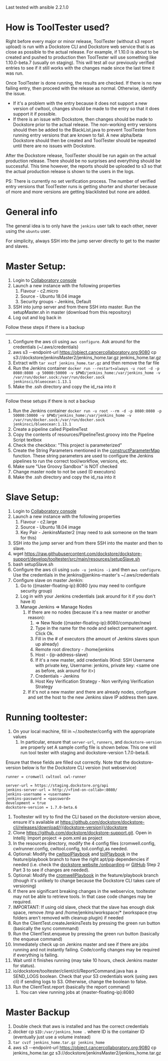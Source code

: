 Last tested with ansible 2.2.1.0

# How is ToolTester used?

Right before every major or minor release, ToolTester (without s3 report upload) is run with a Dockstore CLI and Dockstore web service that is
as close as possible to the actual release. For example, if 1.10.0 is about to be created and pushed to production
then ToolTester will use something like 1.10.0-beta.7 (usually on staging). This will test all our previously verified entries to see if
it still works with the changes made since the last time it was run.

Once ToolTester is done running, the results are checked. If there is no new failing entry, then proceed with the
release as normal. Otherwise, identify the issue. 
- If it's a problem with the entry because it does not support a new
version of cwltool, changes should be made to the entry so that it does support it if possible. 
- If there is
an issue with Dockstore, then changes should be made to Dockstore prior to the actual release. The 
non-working entry versions should then be added to the BlackList.java to prevent ToolTester from running
entry versions that are known to fail. A new alpha/beta Dockstore should then be created and ToolTester should be 
repeated until there are no issues with Dockstore.

After the Dockstore release, ToolTester should be run again on the actual production release. There should be
no surprises and everything should be successful. This time however, the reports should be uploaded to s3 so that
the actual production release is shown to the users in the logs.

PS: There is currently no set verification process. The number of verified entry versions that ToolTester runs is getting
shorter and shorter because of more and more versions are getting blacklisted but none are added.

# General info

The general idea is to only have the `jenkins` user talk to each other, never using the `ubuntu` user.

For simplicity, always SSH into the jump server directly to get to the master and slaves.

# Master Setup:
1. Login to [Collaboratory console](https://console.cancercollaboratory.org/)
1. Launch a new instance with the following properties
    1. Flavour - c2.micro
    1. Source - Ubuntu 18.04 image
    1. Security groups - Jenkins, Default
1. SSH into jump server and from there SSH into master. Run the setupMaster.sh in master (download from this repository)
1. Log out and log back in

Follow these steps if there is a backup

---
1. Configure the aws cli using `aws configure`. Ask around for the credentials (~/.aws/credentials)
1. aws s3 --endpoint-url https://object.cancercollaboratory.org:9080 cp s3://dockstore/jenkinsMaster2/jenkins_home.tar.gz jenkins_home.tar.gz
1. Extract with `tar xvzf jenkins_home.tar.gz` and then remove the far file
1. Run the Jenkins container
    `docker run --restart=always -u root -d -p 8080:8080 -p 50000:50000 -v $PWD/jenkins_home:/var/jenkins_home -v /var/run/docker.sock:/var/run/docker.sock jenkinsci/blueocean:1.13.1`
1. Make the .ssh directory and copy the id_rsa into it
---

Follow these setups if there is not a backup
1. Run the Jenkins container
    `docker run -u root --rm -d -p 8080:8080 -p 50000:50000 -v $PWD/jenkins_home:/var/jenkins_home -v /var/run/docker.sock:/var/run/docker.sock jenkinsci/blueocean:1.13.1`
1. Create a pipeline called PipelineTest
1. Copy the contents of resources/PipelineTest.groovy into the Pipeline Script textbox
1. Check the checkbox:  "This project is parameterized"
1. Create the String Parameters mentioned in the [constructParameterMap](https://github.com/ga4gh/dockstore-support/blob/develop/tooltester/src/main/java/io/dockstore/tooltester/client/cli/Client.java#L609) function. These string parameters are used to configure the Jenkins pipelines to run the correct tool/workflow, versions, etc.
1. Make sure "Use Groovy Sandbox" is NOT checked
1. Change master node to not be used (0 executors)
1. Make the .ssh directory and copy the id_rsa into it

# Slave Setup:
1. Login to [Collaboratory console](https://console.cancercollaboratory.org/)
1. Launch a new instance with the following properties
    1. Flavour - c2.large
    1. Source - Ubuntu 18.04 image
    1. Key Pair - JenkinsMaster2 (may need to ask someone on the team for this)
1. SSH into the jump server and from there SSH into the master and then to slave. 
1. wget https://raw.githubusercontent.com/dockstore/dockstore-support/develop/tooltester/src/main/resources/setupSlave.sh
1. bash setupSlave.sh
1. Configure the aws cli using `sudo -u jenkins -i` and then `aws configure`. Use the credentials in the jenkins@jenkins-master's ~/.aws/credentials
1. Configure slave on master Jenkin: 
    1. Go to ({master-floating-ip}:8080 (you may need to configure security group)
    1. Log in with your Jenkins credentials (ask around for it if you don't have it)
    1. Manage Jenkins => Manage Nodes
        1. If there are no nodes (because it's a new master or another reason):
            1. => New Node ({master-floating-ip}:8080/computer/new)
            1. Type in the name for the node and select permanent agent. Click Ok.
            1. Fill in the \# of executors (the amount of Jenkins slaves spun up already)
            1. Remote root directory - /home/jenkins
            1. Host - {ip-address-slave}
            1. If it's a new master, add credentials (Kind: SSH Username with private key, Username: jenkins, private key: <same one as before, ask around for it>)
            1. Credentials - Jenkins
            1. Host Key Verification Strategy - Non verifying Verification Strategy
        1. If it's not a new master and there are already nodes, configure and set the host to the new Jenkins slave IP address then save.

# Running tooltester:
1. On your local machine, fill in ~/.tooltester/config with the appropriate values
    1. In particular, ensure that `server-url`, `runners`, and `dockstore-version` are properly set
A sample config file is shown below. This one will run tool tester with staging and dockstore-version 1.7.0-beta.6.

Ensure that these fields are filled out correctly. Note that the dockstore-version below is for the Dockstore CLI version (not webservice)

```
runner = cromwell cwltool cwl-runner

server-url = https://staging.dockstore.org/api
jenkins-server-url = http://<find-on-collab>:8080/
jenkins-username = <username>
jenkins-password = <password>
development = true
dockstore-version = 1.7.0-beta.6

```
1. Tooltester will try to find the CLI based on the dockstore-version above, ensure it's available at https://github.com/dockstore/dockstore-cli/releases/download/{{dockstore-version}}/dockstore
1. Clone https://github.com/dockstore/dockstore-support.git. Open in Intellij: Import project -> pom.xml as project
1. In the resources directory, modify the 4 config files (cromwell.config, cwlrunner.config, cwltool.config, toil.config),as needed.
1. Optional: Modify the [cwltoolPlaybook](https://github.com/dockstore/dockstore-support/blob/feature/playbook/tooltester/src/main/resources/cwltoolPlaybook.yml) and [toilPlaybook](https://github.com/dockstore/dockstore-support/blob/feature/playbook/tooltester/src/main/resources/toilPlaybook.yml) in the feature/playbook branch to have the right apt/pip dependencies if needed (i.e. check the [dockstore website /onboarding](https://dockstore.org/onboarding) or [GitHub](https://github.com/dockstore/dockstore-ui2/blob/develop/src/app/loginComponents/onboarding/downloadcliclient/downloadcliclient.component.ts#L81) Step 2 Part 3 to see if changes are needed).
1. Optional: Modify the [cromwellPlaybook](https://github.com/dockstore/dockstore-support/blob/feature/playbook/tooltester/src/main/resources/cromwellPlaybook.yml) in the feature/playbook branch (though it's unlikely to change because the Dockstore CLI takes care of versioning)
1. If there are significant breaking changes in the webservice, tooltester may not be able to retrieve tools. In that case code changes may be required.
1. IMPORTANT: If using old slave, check that the slave has enough disk space, remove /tmp and /home/jenkins/workspace/* (workspace `@tmp` folders aren't removed with cleanup plugin) if needed
1. Run the ClientTest.createJenkinsTests by pressing the green run button (basically the sync commmand)
1. Run the ClientTest.enqueue by pressing the green run button (basically the enqueue command)
1. Immediately check up on Jenkins master and see if there are jobs running and not instantly failing. Code/config changes may be required if everything is failing.
1. Wait until it finishes running (may take 10 hours, check Jenkins master for status).
1. io/dockstore/tooltester/client/cli/ReportCommand.java has a SEND_LOGS boolean.  Check that your S3 credentials work (using aws cli) if sending logs to S3. Otherwise, change the boolean to false.
1. Run the ClientTest.report (basically the report command)
    1. You can view running jobs at {master-floating-ip}:8080

# Master Backup
1. Double check that aws is installed and has the correct credentials
1. docker cp `$ID:/var/jenkins_home .` where ID is the container ID (eventually just use a volume instead)
1. `tar cvzf jenkins_home.tar.gz jenkins_home`
1. aws s3 --endpoint-url https://object.cancercollaboratory.org:9080 cp jenkins_home.tar.gz s3://dockstore/jenkinsMaster2/jenkins_home.tar.gz


